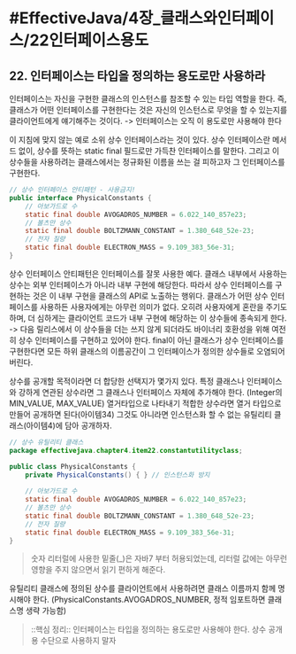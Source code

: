 # #EffectiveJava/4장_클래스와인터페이스/22인터페이스용도

## 22. 인터페이스는 타입을 정의하는 용도로만 사용하라

인터페이스는 자신을 구현한 클래스의 인스턴스를 참조할 수 있는 타입 역할을 한다. 즉, 클래스가 어떤 인터페이스를 구현한다는 것은 자신의 인스턴스로 무엇을 할 수 있는지를 클라이언트에게 얘기해주는 것이다. 
-> 인터페이스는 오직 이 용도로만 사용해야 한다


이 지침에 맞지 않는 예로 소위 상수 인터페이스라는 것이 있다. 상수 인터페이스란 메서드 없이, 상수를 뜻하는 static final 필드로만 가득찬 인터페이스를 말한다. 그리고 이 상수들을 사용하려는 클래스에서는 정규화된 이름을 쓰는 걸 피하고자 그 인터페이스를 구현한다.

```java
// 상수 인터페이스 안티패턴 - 사용금지!
public interface PhysicalConstants {
	// 아보가드로 수
	static final double AVOGADROS_NUMBER = 6.022_140_857e23;
	// 볼츠만 상수
	static final double BOLTZMANN_CONSTANT = 1.380_648_52e-23;
	// 전자 질량
	static final double ELECTRON_MASS = 9.109_383_56e-31;
}
```

상수 인터페이스 안티패턴은 인터페이스를 잘못 사용한 예다. 클래스 내부에서 사용하는 상수는 외부 인터페이스가 아니라 내부 구현에 해당한다. 따라서 상수 인터페이스를 구현하는 것은 이 내부 구현을 클래스의 API로 노출하는 행위다. 클래스가 어떤 상수 인터페이스를 사용하든 사용자에게는 아무런 의미가 없다. 오히려 사용자에게 혼란을 주기도 하며, 더 심하게는 클라이언트 코드가 내부 구현에 해당하는 이 상수들에 종속되게 한다. 
-> 다음 릴리스에서 이 상수들을 더는 쓰지 않게 되더라도 바이너리 호환성을 위해 여전히 상수 인터페이스를 구현하고 있어야 한다. final이 아닌 클래스가 상수 인터페이스를 구현한다면 모든 하위 클래스의 이름공간이 그 인터페이스가 정의한 상수들로 오염되어 버린다.


상수를 공개할 목적이라면 더 합당한 선택지가 몇가지 있다. 특정 클래스나 인터페이스와 강하게 연관된 상수라면 그 클래스나 인터페이스 자체에 추가해야 한다. (Integer의 MIN_VALUE, MAX_VALUE) 
열거타입으로 나타내기 적합한 상수라면 열거 타입으로 만들어 공개하면 된다(아이템34)
그것도 아니라면 인스턴스화 할 수 없는 유틸리티 클래스(아이템4)에 담아 공개하자.

```java
// 상수 유틸리티 클래스
package effectivejava.chapter4.item22.constantutilityclass;

public class PhysicalConstants {
	private PhysicalConstants() { } // 인스턴스화 방지
	
	// 아보가드로 수
	static final double AVOGADROS_NUMBER = 6.022_140_857e23;
	// 볼츠만 상수
	static final double BOLTZMANN_CONSTANT = 1.380_648_52e-23;
	// 전자 질량
	static final double ELECTRON_MASS = 9.109_383_56e-31;
}	
```

> 숫자 리터럴에 사용한 밑줄(_)은 자바7 부터 허용되었는데, 리터럴 값에는 아무런 영향을 주지 않으면서 읽기 편하게 해준다.

유틸리티 클래스에 정의된 상수를 클라이언트에서 사용하려면 클래스 이름까지 함께 명시해야 한다. (PhysicalConstants.AVOGADROS_NUMBER, 정적 임포트하면 클래스명 생략 가능함)

> ::핵심 정리:: 
> 인터페이스는 타입을 정의하는 용도로만 사용해야 한다. 상수 공개용 수단으로 사용하지 말자

